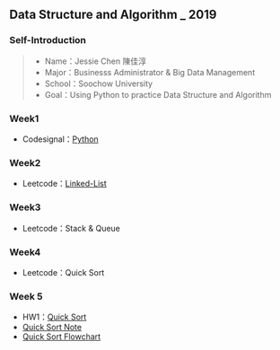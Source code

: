 ## Data Structure and Algorithm _ 2019

### Self-Introduction
>* Name：Jessie Chen 陳佳淳
>* Major：Businesss Administrator & Big Data Management
>* School：Soochow University
>* Goal：Using Python to practice Data Structure and Algorithm

### Week1
* Codesignal：[Python](https://github.com/chenjanice/Data-Structure_2019/blob/master/week1/codesignal%201-10.md#codesignal-python)

### Week2
* Leetcode：[Linked-List](https://github.com/chenjanice/Data-Structure_2019/blob/master/week2/Linkedlist.py)

### Week3
* Leetcode：Stack & Queue

### Week4
* Leetcode：Quick Sort

### Week 5
* HW1：[Quick Sort](https://github.com/chenjanice/Data-Structure_2019/blob/master/week5/quicksort.py)
* [Quick Sort Note](https://github.com/chenjanice/Data-Structure_2019/blob/master/week5/quicksort.md)
* [Quick Sort Flowchart](quicksort_flowchart.jpg)

